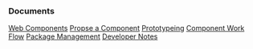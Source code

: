 <h3>Documents</h3>
<bcgov-menu sidebar >
    <a href="/documentation/components.html" >Web Components</a>
    <a href="/documentation/propose_a_component.html" >Propse a Component</a>
    <a href="/documentation/prototyping_tools.html" >Prototypeing</a>
    <a href="/documentation/component_workflow.html" >Component Work Flow</a>
    <a href="/documentation/package_management.html">Package Management</a>
    <a href="/documentation/developer.html">Developer Notes</a>
</bcgov-menu>